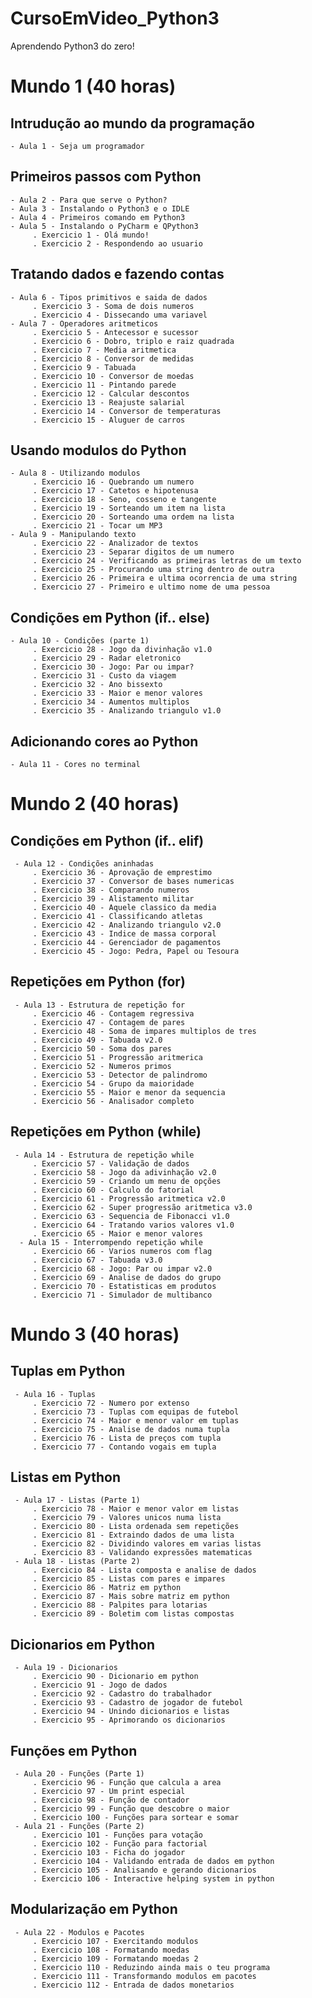 # CursoEmVideo_Python3
 Aprendendo Python3 do zero!
 

# Mundo 1 (40 horas)

 ## Intrudução ao mundo da programação
    - Aula 1 - Seja um programador
 
 ## Primeiros passos com Python
    - Aula 2 - Para que serve o Python?
    - Aula 3 - Instalando o Python3 e o IDLE
    - Aula 4 - Primeiros comando em Python3
    - Aula 5 - Instalando o PyCharm e QPython3
         . Exercicio 1 - Olá mundo!
         . Exercicio 2 - Respondendo ao usuario
         
 ## Tratando dados e fazendo contas
    - Aula 6 - Tipos primitivos e saida de dados
         . Exercicio 3 - Soma de dois numeros
         . Exercicio 4 - Dissecando uma variavel
    - Aula 7 - Operadores aritmeticos
         . Exercicio 5 - Antecessor e sucessor
         . Exercicio 6 - Dobro, triplo e raiz quadrada
         . Exercicio 7 - Media aritmetica
         . Exercicio 8 - Conversor de medidas
         . Exercicio 9 - Tabuada
         . Exercicio 10 - Conversor de moedas
         . Exercicio 11 - Pintando parede
         . Exercicio 12 - Calcular descontos
         . Exercicio 13 - Reajuste salarial
         . Exercicio 14 - Conversor de temperaturas
         . Exercicio 15 - Aluguer de carros
         
 ## Usando modulos do Python
    - Aula 8 - Utilizando modulos
         . Exercicio 16 - Quebrando um numero
         . Exercicio 17 - Catetos e hipotenusa
         . Exercicio 18 - Seno, cosseno e tangente
         . Exercicio 19 - Sorteando um item na lista
         . Exercicio 20 - Sorteando uma ordem na lista
         . Exercicio 21 - Tocar um MP3
    - Aula 9 - Manipulando texto
         . Exercicio 22 - Analizador de textos
         . Exercicio 23 - Separar digitos de um numero
         . Exercicio 24 - Verificando as primeiras letras de um texto
         . Exercicio 25 - Procurando uma string dentro de outra
         . Exercicio 26 - Primeira e ultima ocorrencia de uma string
         . Exercicio 27 - Primeiro e ultimo nome de uma pessoa
         
## Condições em Python (if.. else)
    - Aula 10 - Condições (parte 1)
         . Exercicio 28 - Jogo da divinhação v1.0
         . Exercicio 29 - Radar eletronico
         . Exercicio 30 - Jogo: Par ou impar?
         . Exercicio 31 - Custo da viagem
         . Exercicio 32 - Ano bissexto
         . Exercicio 33 - Maior e menor valores
         . Exercicio 34 - Aumentos multiplos
         . Exercicio 35 - Analizando triangulo v1.0
         
## Adicionando cores ao Python
    - Aula 11 - Cores no terminal
    
    
    
# Mundo 2 (40 horas)

 ## Condições em Python (if.. elif)
     - Aula 12 - Condições aninhadas
         . Exercicio 36 - Aprovação de emprestimo
         . Exercicio 37 - Conversor de bases numericas
         . Exercicio 38 - Comparando numeros
         . Exercicio 39 - Alistamento militar
         . Exercicio 40 - Aquele classico da media
         . Exercicio 41 - Classificando atletas
         . Exercicio 42 - Analizando triangulo v2.0
         . Exercicio 43 - Indice de massa corporal
         . Exercicio 44 - Gerenciador de pagamentos
         . Exercicio 45 - Jogo: Pedra, Papel ou Tesoura
         
 ## Repetições em Python (for)
     - Aula 13 - Estrutura de repetição for
         . Exercicio 46 - Contagem regressiva
         . Exercicio 47 - Contagem de pares
         . Exercicio 48 - Soma de impares multiplos de tres
         . Exercicio 49 - Tabuada v2.0
         . Exercicio 50 - Soma dos pares
         . Exercicio 51 - Progressão aritmerica
         . Exercicio 52 - Numeros primos
         . Exercicio 53 - Detector de palindromo
         . Exercicio 54 - Grupo da maioridade
         . Exercicio 55 - Maior e menor da sequencia
         . Exercicio 56 - Analisador completo
         
 ## Repetições em Python (while)
     - Aula 14 - Estrutura de repetição while
         . Exercicio 57 - Validação de dados
         . Exercicio 58 - Jogo da adivinhação v2.0
         . Exercicio 59 - Criando um menu de opções
         . Exercicio 60 - Calculo do fatorial
         . Exercicio 61 - Progressão aritmetica v2.0
         . Exercicio 62 - Super progressão aritmetica v3.0
         . Exercicio 63 - Sequencia de Fibonacci v1.0
         . Exercicio 64 - Tratando varios valores v1.0
         . Exercicio 65 - Maior e menor valores
      - Aula 15 - Interrompendo repetição while
         . Exercicio 66 - Varios numeros com flag
         . Exercicio 67 - Tabuada v3.0
         . Exercicio 68 - Jogo: Par ou impar v2.0
         . Exercicio 69 - Analise de dados do grupo
         . Exercicio 70 - Estatisticas em produtos
         . Exercicio 71 - Simulador de multibanco
         
         
         
# Mundo 3 (40 horas)

 ## Tuplas em Python
     - Aula 16 - Tuplas
         . Exercicio 72 - Numero por extenso
         . Exercicio 73 - Tuplas com equipas de futebol
         . Exercicio 74 - Maior e menor valor em tuplas
         . Exercicio 75 - Analise de dados numa tupla
         . Exercicio 76 - Lista de preços com tupla
         . Exercicio 77 - Contando vogais em tupla
         
 ## Listas em Python
     - Aula 17 - Listas (Parte 1)
         . Exercicio 78 - Maior e menor valor em listas
         . Exercicio 79 - Valores unicos numa lista
         . Exercicio 80 - Lista ordenada sem repetições
         . Exercicio 81 - Extraindo dados de uma lista
         . Exercicio 82 - Dividindo valores em varias listas
         . Exercicio 83 - Validando expressões matematicas
     - Aula 18 - Listas (Parte 2)
         . Exercicio 84 - Lista composta e analise de dados
         . Exercicio 85 - Listas com pares e impares
         . Exercicio 86 - Matriz em python
         . Exercicio 87 - Mais sobre matriz em python
         . Exercicio 88 - Palpites para lotarias
         . Exercicio 89 - Boletim com listas compostas
         
 ## Dicionarios em Python
     - Aula 19 - Dicionarios
         . Exercicio 90 - Dicionario em python
         . Exercicio 91 - Jogo de dados
         . Exercicio 92 - Cadastro do trabalhador
         . Exercicio 93 - Cadastro de jogador de futebol
         . Exercicio 94 - Unindo dicionarios e listas
         . Exercicio 95 - Aprimorando os dicionarios
         
 ## Funções em Python
     - Aula 20 - Funções (Parte 1)
         . Exercicio 96 - Função que calcula a area
         . Exercicio 97 - Um print especial
         . Exercicio 98 - Função de contador
         . Exercicio 99 - Função que descobre o maior
         . Exercicio 100 - Funções para sortear e somar
     - Aula 21 - Funções (Parte 2)
         . Exercicio 101 - Funções para votação
         . Exercicio 102 - Função para factorial
         . Exercicio 103 - Ficha do jogador
         . Exercicio 104 - Validando entrada de dados em python
         . Exercicio 105 - Analisando e gerando dicionarios
         . Exercicio 106 - Interactive helping system in python
         
 ## Modularização em Python
     - Aula 22 - Modulos e Pacotes
         . Exercicio 107 - Exercitando modulos
         . Exercicio 108 - Formatando moedas
         . Exercicio 109 - Formatando moedas 2
         . Exercicio 110 - Reduzindo ainda mais o teu programa
         . Exercicio 111 - Transformando modulos em pacotes
         . Exercicio 112 - Entrada de dados monetarios
